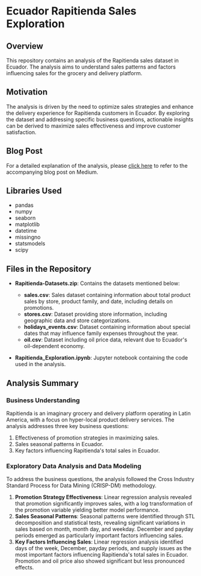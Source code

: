 # Ecuador Rapitienda Sales Exploration

## Overview

This repository contains an analysis of the Rapitienda sales dataset in Ecuador. The analysis aims to understand sales patterns and factors influencing sales for the grocery and delivery platform. 

## Motivation

The analysis is driven by the need to optimize sales strategies and enhance the delivery experience for Rapitienda customers in Ecuador. By exploring the dataset and addressing specific business questions, actionable insights can be derived to maximize sales effectiveness and improve customer satisfaction.

## Blog Post

For a detailed explanation of the analysis, please [click here](https://medium.com/@pedrohmcampos02/unveiling-consumer-behavior-a-deep-dive-into-rapitiendas-sales-patterns-in-ecuador-777c7fc4c700) to refer to the accompanying blog post on Medium.

## Libraries Used

- pandas
- numpy
- seaborn
- matplotlib
- datetime
- missingno
- statsmodels
- scipy

## Files in the Repository

- **Rapitienda-Datasets.zip**: Contains the datasets mentioned below:
  - **sales.csv**: Sales dataset containing information about total product sales by store, product family, and date, including details on promotions.
  - **stores.csv**: Dataset providing store information, including geographic data and store categorizations.
  - **holidays_events.csv**: Dataset containing information about special dates that may influence family expenses throughout the year.
  - **oil.csv**: Dataset including oil price data, relevant due to Ecuador's oil-dependent economy.
    
- **Rapitienda_Exploration.ipynb**: Jupyter notebook containing the code used in the analysis.

## Analysis Summary

### Business Understanding

Rapitienda is an imaginary grocery and delivery platform operating in Latin America, with a focus on hyper-local product delivery services. The analysis addresses three key business questions:
1. Effectiveness of promotion strategies in maximizing sales.
2. Sales seasonal patterns in Ecuador.
3. Key factors influencing Rapitienda's total sales in Ecuador.

### Exploratory Data Analysis and Data Modeling

To address the business questions, the analysis followed the Cross Industry Standard Process for Data Mining (CRISP-DM) methodology.

1. **Promotion Strategy Effectiveness**: Linear regression analysis revealed that promotion significantly improves sales, with a log transformation of the promotion variable yielding better model performance.
2. **Sales Seasonal Patterns**: Seasonal patterns were identified through STL decomposition and statistical tests, revealing significant variations in sales based on month, month day, and weekday. December and payday periods emerged as particularly important factors influencing sales.
3. **Key Factors Influencing Sales**: Linear regression analysis identified days of the week, December, payday periods, and supply issues as the most important factors influencing Rapitienda's total sales in Ecuador. Promotion and oil price also showed significant but less pronounced effects.
